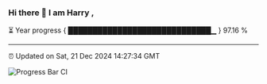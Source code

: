 ### Hi there 👋 I am Harry , 

⏳ Year progress { █████████████████████████████▁ } 97.16 %

---

⏰ Updated on Sat, 21 Dec 2024 14:27:34 GMT

![Progress Bar CI](https://github.com/duykhang68/duykhang68/workflows/Progress%20Bar%20CI/badge.svg)
